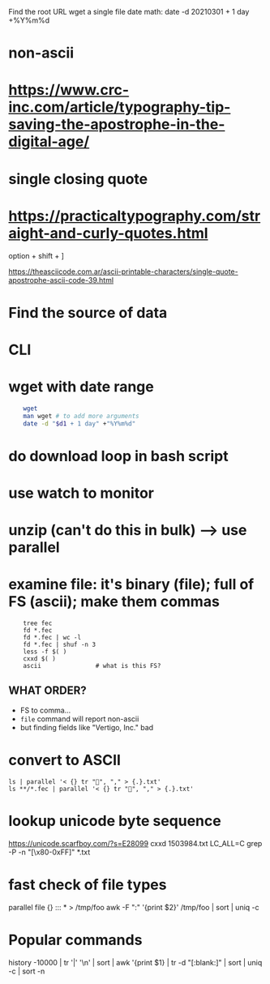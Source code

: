 Find the root URL
wget a single file
date math: date -d 20210301 + 1 day +%Y%m%d


# non-ascii 
# https://www.crc-inc.com/article/typography-tip-saving-the-apostrophe-in-the-digital-age/
# single closing quote
# https://practicaltypography.com/straight-and-curly-quotes.html
option + shift + ]

https://theasciicode.com.ar/ascii-printable-characters/single-quote-apostrophe-ascii-code-39.html

# Find the source of data
# CLI
# wget with date range

```bash
    wget
    man wget # to add more arguments
    date -d "$d1 + 1 day" +"%Y%m%d"
```
# do download loop in bash script
# use watch to monitor

# unzip (can't do this in bulk) --> use parallel

# examine file: it's binary (file); full of FS (ascii); make them commas
```
    tree fec
    fd *.fec
    fd *.fec | wc -l
    fd *.fec | shuf -n 3
    less -f $( )
    cxxd $( )
    ascii               # what is this FS?
```

## WHAT ORDER?
* FS to comma...
* `file` command will report non-ascii
* but finding fields like "Vertigo, Inc." bad

# convert to ASCII
```
ls | parallel '< {} tr "", "," > {.}.txt'
ls **/*.fec | parallel '< {} tr "", "," > {.}.txt'
```

# lookup unicode byte sequence
https://unicode.scarfboy.com/?s=E28099
cxxd 1503984.txt
LC_ALL=C grep -P -n "[\x80-0xFF]" *.txt

# fast check of file types
parallel file {} ::: * > /tmp/foo
awk -F ":" '{print $2}' /tmp/foo | sort | uniq -c


# Popular commands
history -10000 | tr '|' '\n' | sort | awk '{print $1} | tr -d "[:blank:]" | sort | uniq -c | sort -n


